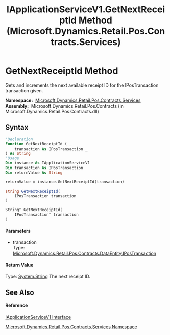 ﻿---
title: IApplicationServiceV1.GetNextReceiptId Method  (Microsoft.Dynamics.Retail.Pos.Contracts.Services)
TOCTitle: GetNextReceiptId Method
ms:assetid: M:Microsoft.Dynamics.Retail.Pos.Contracts.Services.IApplicationServiceV1.GetNextReceiptId(Microsoft.Dynamics.Retail.Pos.Contracts.DataEntity.IPosTransaction)
ms:mtpsurl: https://technet.microsoft.com/en-us/library/microsoft.dynamics.retail.pos.contracts.services.iapplicationservicev1.getnextreceiptid(v=AX.60)
ms:contentKeyID: 47344460
ms.date: 05/18/2015
mtps_version: v=AX.60
f1_keywords:
- Microsoft.Dynamics.Retail.Pos.Contracts.Services.IApplicationServiceV1.GetNextReceiptId
dev_langs:
- CSharp
- C++
- VB
---

# GetNextReceiptId Method

Gets and increments the next available receipt ID for the IPosTransaction transaction given.

**Namespace:**  [Microsoft.Dynamics.Retail.Pos.Contracts.Services](microsoft-dynamics-retail-pos-contracts-services-namespace.md)  
**Assembly:**  Microsoft.Dynamics.Retail.Pos.Contracts (in Microsoft.Dynamics.Retail.Pos.Contracts.dll)

## Syntax

``` vb
'Declaration
Function GetNextReceiptId ( _
    transaction As IPosTransaction _
) As String
'Usage
Dim instance As IApplicationServiceV1
Dim transaction As IPosTransaction
Dim returnValue As String

returnValue = instance.GetNextReceiptId(transaction)
```

``` csharp
string GetNextReceiptId(
    IPosTransaction transaction
)
```

``` c++
String^ GetNextReceiptId(
    IPosTransaction^ transaction
)
```

#### Parameters

  - transaction  
    Type: [Microsoft.Dynamics.Retail.Pos.Contracts.DataEntity.IPosTransaction](ipostransaction-interface-microsoft-dynamics-retail-pos-contracts-dataentity.md)  

#### Return Value

Type: [System.String](https://technet.microsoft.com/en-us/library/s1wwdcbf\(v=ax.60\))  
The next receipt ID.  

## See Also

#### Reference

[IApplicationServiceV1 Interface](iapplicationservicev1-interface-microsoft-dynamics-retail-pos-contracts-services.md)

[Microsoft.Dynamics.Retail.Pos.Contracts.Services Namespace](microsoft-dynamics-retail-pos-contracts-services-namespace.md)

